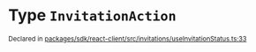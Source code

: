 # Type `InvitationAction`
<sub>Declared in [packages/sdk/react-client/src/invitations/useInvitationStatus.ts:33](https://github.com/dxos/dxos/blob/main/packages/sdk/react-client/src/invitations/useInvitationStatus.ts#L33)</sub>
